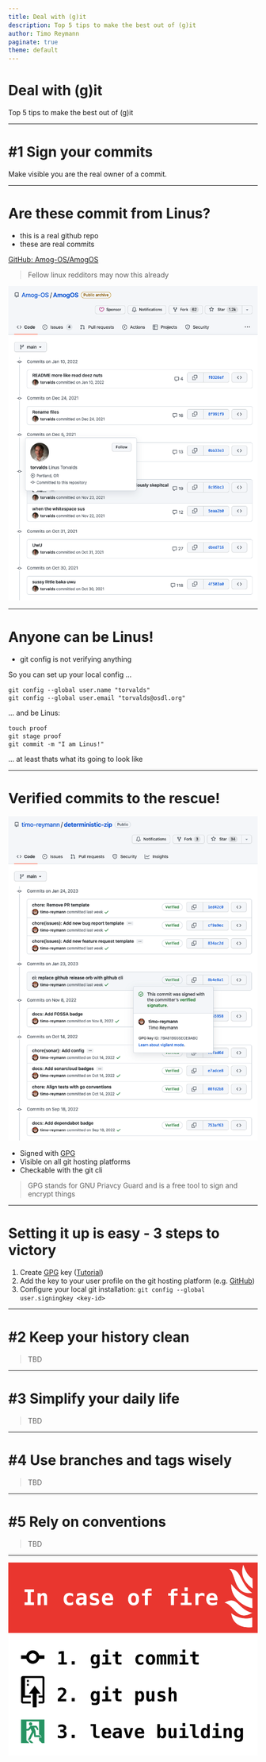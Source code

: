 ```yaml
---
title: Deal with (g)it
description: Top 5 tips to make the best out of (g)it
author: Timo Reymann
paginate: true
theme: default
---
```


# Deal with (g)it
Top 5 tips to make the best out of (g)it

---

# #1 Sign your commits

Make visible you are the real owner of a commit.

---

# Are these commit from Linus?

- this is a real github repo
- these are real commits

[GitHub: Amog-OS/AmogOS](https://github.com/Amog-OS/AmogOS/commits?author=torvalds)

> Fellow linux redditors may now this already

![bg right:45% height:100%](./images/amog-us-commits.png)


---

# Anyone can be Linus!

- git config is not verifying anything

So you can set up your local config ...

```shell
git config --global user.name "torvalds"
git config --global user.email "torvalds@osdl.org"
```

... and be Linus:
```
touch proof
git stage proof
git commit -m "I am Linus!"
```

... at least thats what its going to look like

---

# Verified commits to the rescue!

![bg left:45% height:100%](./images/verified-commits.png)

- Signed with [GPG](https://gnupg.org/)
- Visible on all git hosting platforms
- Checkable with the git cli


> GPG stands for GNU Priavcy Guard and is a free tool to sign and encrypt
> things

---

# Setting it up is easy - 3 steps to victory

1. Create [GPG](https://gnupg.org/) key ([Tutorial](https://docs.github.com/en/authentication/managing-commit-signature-verification/generating-a-new-gpg-key))
2. Add the key to your user profile on the git hosting platform (e.g.
[GitHub](https://docs.github.com/en/authentication/managing-commit-signature-verification/adding-a-gpg-key-to-your-github-account))
3. Configure your local git installation:
  `git config --global user.signingkey <key-id>`

---

# #2 Keep your history clean

> TBD

---

# #3 Simplify your daily life

> TBD

---

# #4 Use branches and tags wisely

> TBD

---

# #5 Rely on conventions

> TBD

---


![bg width:70%](./images/in_case_of_fire.png)
